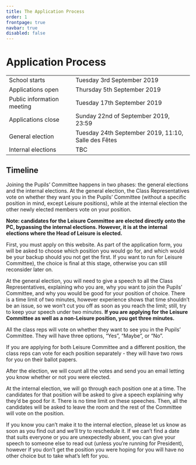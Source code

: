 ```yaml
---
title: The Application Process
order: 1
frontpage: true
navbar: true
disabled: false
---
```

# Application Process

|                            |                                                     |
| -------------------------- | --------------------------------------------------- |
| School starts              | Tuesday 3rd September 2019                          |
| Applications open          | Thursday 5th September 2019                         |
| Public information meeting | Tuesday 17th September 2019                         |
| Applications close         | Sunday 22nd of September 2019, 23:59                |
| General election           | Tuesday 24th September 2019, 11:10, Salle des Fêtes |
| Internal elections         | TBC                                                 |

## Timeline

Joining the Pupils’ Committee happens in two phases: the general elections and the internal elections. At the general election, the Class Representatives vote on whether they want you in the Pupils’ Committee (without a specific position in mind, except Leisure positions), while at the internal election the other newly elected members vote on your position.

**Note: candidates for the Leisure Committee are elected directly onto the PC, bypassing the internal elections. However, it is at the internal elections where the Head of Leisure is elected.**

First, you must apply on this website. As part of the application form, you will be asked to choose which position you would go for, and which would be your backup should you not get the first. If you want to run for Leisure Committee), the choice is final at this stage, otherwise you can still reconsider later on.

At the general election, you will need to give a speech to all the Class Representatives, explaining who you are, why you want to join the Pupils’ Committee, and why you would be good for your position of choice. There is a time limit of two minutes, however experience shows that time shouldn’t be an issue, so we won’t cut you off as soon as you reach the limit; still, try to keep your speech under two minutes. **If you are applying for the Leisure Committee as well as a non-Leisure position, you get three minutes.**

All the class reps will vote on whether they want to see you in the Pupils’ Committee. They will have three options, “Yes”, “Maybe”, or “No”.

If you are applying for both Leisure Committee and a different position, the class reps can vote for each position separately - they will have two rows for you on their ballot papers.

After the election, we will count all the votes and send you an email letting you know whether or not you were elected.

At the internal election, we will go through each position one at a time. The candidates for that position will be asked to give a speech explaining why they’d be good for it. There is no time limit on these speeches. Then, all the candidates will be asked to leave the room and the rest of the Committee will vote on the position.

If you know you can’t make it to the internal election, please let us know as soon as you find out and we’ll try to reschedule it. If we can’t find a date that suits everyone or you are unexpectedly absent, you can give your speech to someone else to read out (unless you’re running for President), however if you don’t get the position you were hoping for you will have no other choice but to take what’s left for you.
